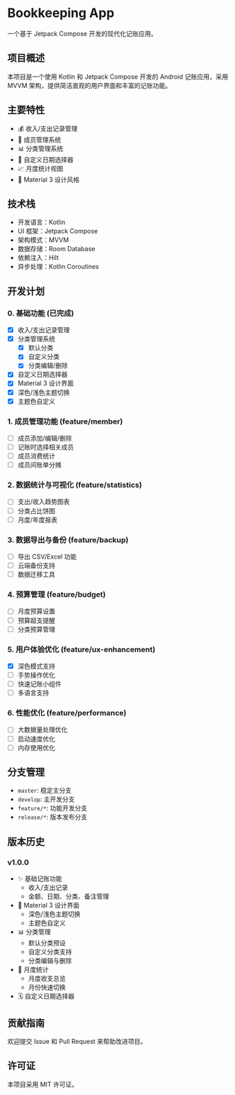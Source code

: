 # Bookkeeping App

一个基于 Jetpack Compose 开发的现代化记账应用。

## 项目概述

本项目是一个使用 Kotlin 和 Jetpack Compose 开发的 Android 记账应用，采用 MVVM 架构，提供简洁直观的用户界面和丰富的记账功能。

## 主要特性

- 💰 收入/支出记录管理
- 👥 成员管理系统
- 📊 分类管理系统
- 📅 自定义日期选择器
- 📈 月度统计视图
- 🎨 Material 3 设计风格

## 技术栈

- 开发语言：Kotlin
- UI 框架：Jetpack Compose
- 架构模式：MVVM
- 数据存储：Room Database
- 依赖注入：Hilt
- 异步处理：Kotlin Coroutines

## 开发计划

### 0. 基础功能 (已完成)
- [x] 收入/支出记录管理
- [x] 分类管理系统
  - [x] 默认分类
  - [x] 自定义分类
  - [x] 分类编辑/删除
- [x] 自定义日期选择器
- [x] Material 3 设计界面
- [x] 深色/浅色主题切换
- [x] 主题色自定义

### 1. 成员管理功能 (feature/member)
- [ ] 成员添加/编辑/删除
- [ ] 记账时选择相关成员
- [ ] 成员消费统计
- [ ] 成员间账单分摊

### 2. 数据统计与可视化 (feature/statistics)
- [ ] 支出/收入趋势图表
- [ ] 分类占比饼图
- [ ] 月度/年度报表

### 3. 数据导出与备份 (feature/backup)
- [ ] 导出 CSV/Excel 功能
- [ ] 云端备份支持
- [ ] 数据迁移工具

### 4. 预算管理 (feature/budget)
- [ ] 月度预算设置
- [ ] 预算超支提醒
- [ ] 分类预算管理

### 5. 用户体验优化 (feature/ux-enhancement)
- [x] 深色模式支持
- [ ] 手势操作优化
- [ ] 快速记账小组件
- [ ] 多语言支持

### 6. 性能优化 (feature/performance)
- [ ] 大数据量处理优化
- [ ] 启动速度优化
- [ ] 内存使用优化

## 分支管理

- `master`: 稳定主分支
- `develop`: 主开发分支
- `feature/*`: 功能开发分支
- `release/*`: 版本发布分支

## 版本历史

### v1.0.0
- ✨ 基础记账功能
  - 收入/支出记录
  - 金额、日期、分类、备注管理
- 🎨 Material 3 设计界面
  - 深色/浅色主题切换
  - 主题色自定义
- 📊 分类管理
  - 默认分类预设
  - 自定义分类支持
  - 分类编辑与删除
- 📅 月度统计
  - 月度收支总览
  - 月份快速切换
- 🗓️ 自定义日期选择器

## 贡献指南

欢迎提交 Issue 和 Pull Request 来帮助改进项目。

## 许可证

本项目采用 MIT 许可证。
